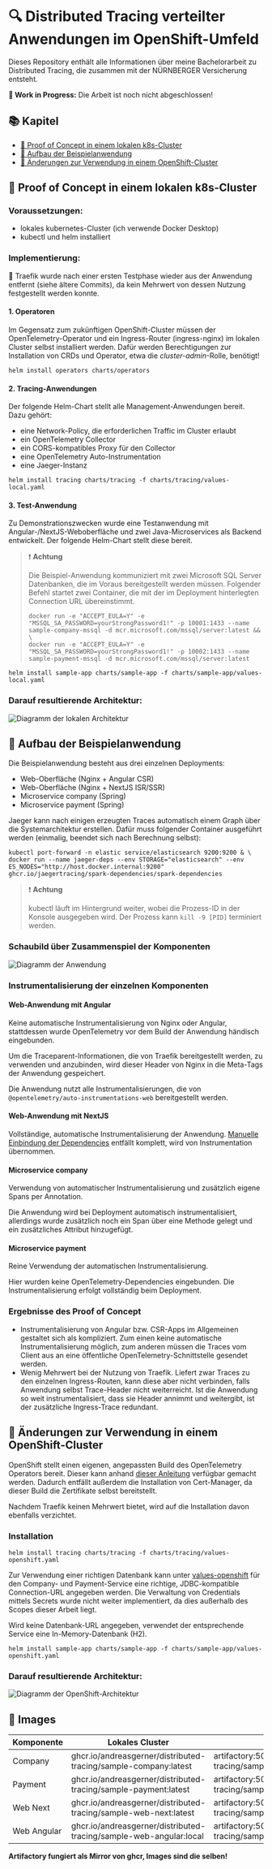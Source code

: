 # 🔍 Distributed Tracing verteilter Anwendungen im OpenShift-Umfeld

Dieses Repository enthält alle Informationen über meine Bachelorarbeit zu Distributed Tracing, die zusammen mit der
NÜRNBERGER Versicherung entsteht.

**🚧 Work in Progress:** Die Arbeit ist noch nicht abgeschlossen!

## 📚 Kapitel

* [🧪 Proof of Concept in einem lokalen k8s-Cluster](#-proof-of-concept-in-einem-lokalen-k8s-cluster)
* [🎪 Aufbau der Beispielanwendung](#-aufbau-der-beispielanwendung)
* [🐧 Änderungen zur Verwendung in einem OpenShift-Cluster](#-änderungen-zur-verwendung-in-einem-openshift-cluster)

## 🧪 Proof of Concept in einem lokalen k8s-Cluster

### Voraussetzungen:

- lokales kubernetes-Cluster (ich verwende Docker Desktop)
- kubectl und helm installiert

### Implementierung:

🛑 Traefik wurde nach einer ersten Testphase wieder aus der Anwendung entfernt (siehe ältere Commits), da kein Mehrwert
von dessen Nutzung festgestellt werden konnte.

#### 1. Operatoren

Im Gegensatz zum zukünftigen OpenShift-Cluster müssen der OpenTelemetry-Operator und ein Ingress-Router (ingress-nginx)
im lokalen Cluster selbst installiert werden.
Dafür werden Berechtigungen zur Installation von CRDs und Operator, etwa die *cluster-admin*-Rolle, benötigt!

```shell
helm install operators charts/operators
```

#### 2. Tracing-Anwendungen

Der folgende Helm-Chart stellt alle Management-Anwendungen bereit. Dazu gehört:

- eine Network-Policy, die erforderlichen Traffic im Cluster erlaubt
- ein OpenTelemetry Collector
- ein CORS-kompatibles Proxy für den Collector
- eine OpenTelemetry Auto-Instrumentation
- eine Jaeger-Instanz

```shell
helm install tracing charts/tracing -f charts/tracing/values-local.yaml
```

#### 3. Test-Anwendung

Zu Demonstrationszwecken wurde eine Testanwendung mit Angular-/NextJS-Weboberfläche und zwei Java-Microservices als
Backend entwickelt.
Der folgende Helm-Chart stellt diese bereit.

> ❗ **Achtung**
>
> Die Beispiel-Anwendung kommuniziert mit zwei Microsoft SQL Server Datenbanken, die im Voraus bereitgestellt werden
> müssen.
> Folgender Befehl startet zwei Container, die mit der im Deployment hinterlegten Connection URL übereinstimmt.
> ```shell
> docker run -e "ACCEPT_EULA=Y" -e "MSSQL_SA_PASSWORD=yourStrongPassword1!" -p 10001:1433 --name sample-company-mssql -d mcr.microsoft.com/mssql/server:latest && \
> docker run -e "ACCEPT_EULA=Y" -e "MSSQL_SA_PASSWORD=yourStrongPassword1!" -p 10002:1433 --name sample-payment-mssql -d mcr.microsoft.com/mssql/server:latest
> ```

```shell
helm install sample-app charts/sample-app -f charts/sample-app/values-local.yaml
```

### Darauf resultierende Architektur:

![Diagramm der lokalen Architektur](assets/local-architecture.drawio.svg)

## 🎪 Aufbau der Beispielanwendung

Die Beispielanwendung besteht aus drei einzelnen Deployments:

- Web-Oberfläche (Nginx + Angular CSR)
- Web-Oberfläche (Nginx + NextJS ISR/SSR)
- Microservice company (Spring)
- Microservice payment (Spring)

Jaeger kann nach einigen erzeugten Traces automatisch einem Graph über die Systemarchitektur erstellen.
Dafür muss folgender Container ausgeführt werden (einmalig, beendet sich nach Berechnung selbst):

```shell
kubectl port-forward -n elastic service/elasticsearch 9200:9200 & \
docker run --name jaeger-deps --env STORAGE="elasticsearch" --env ES_NODES="http://host.docker.internal:9200" ghcr.io/jaegertracing/spark-dependencies/spark-dependencies
```

> ❗ **Achtung**
>
> kubectl läuft im Hintergrund weiter, wobei die Prozess-ID in der Konsole ausgegeben wird. Der Prozess kann
> `kill -9 [PID]` terminiert werden.

### Schaubild über Zusammenspiel der Komponenten

![Diagramm der Anwendung](assets/sample-app.drawio.svg)

### Instrumentalisierung der einzelnen Komponenten

#### Web-Anwendung mit Angular

Keine automatische Instrumentalisierung von Nginx oder Angular, stattdessen wurde OpenTelemetry vor dem Build der
Anwendung händisch eingebunden.

Um die Traceparent-Informationen, die von Traefik bereitgestellt werden, zu verwenden und anzubinden, wird dieser Header
von Nginx in die Meta-Tags der Anwendung gespeichert.

Die Anwendung nutzt alle Instrumentalisierungen, die von `@opentelemetry/auto-instrumentations-web` bereitgestellt
werden.

#### Web-Anwendung mit NextJS

Vollständige, automatische Instrumentalisierung der
Anwendung. [Manuelle Einbindung der Dependencies](https://nextjs.org/docs/app/building-your-application/optimizing/open-telemetry)
entfällt komplett, wird von Instrumentation übernommen.

#### Microservice company

Verwendung von automatischer Instrumentalisierung und zusätzlich eigene Spans per Annotation.

Die Anwendung wird bei Deployment automatisch instrumentalisiert, allerdings wurde zusätzlich noch ein Span über eine
Methode gelegt und ein zusätzliches Attribut hinzugefügt.

#### Microservice payment

Reine Verwendung der automatischen Instrumentalisierung.

Hier wurden keine OpenTelemetry-Dependencies eingebunden. Die Instrumentalisierung erfolgt vollständig beim Deployment.

### Ergebnisse des Proof of Concept

- Instrumentalisierung von Angular bzw. CSR-Apps im Allgemeinen gestaltet sich als kompliziert. Zum einen keine
  automatische Instrumentalisierung möglich, zum anderen müssen die Traces vom Client aus an eine öffentliche
  OpenTelemetry-Schnittstelle gesendet werden.
- Wenig Mehrwert bei der Nutzung von Traefik. Liefert zwar Traces zu den einzelnen Ingress-Routen, kann diese aber nicht
  verbinden, falls Anwendung selbst Trace-Header nicht weiterreicht. Ist die Anwendung so weit instrumentalisiert, dass
  sie Header annimmt und weitergibt, ist der zusätzliche Ingress-Trace redundant.

## 🐧 Änderungen zur Verwendung in einem OpenShift-Cluster

OpenShift stellt einen eigenen, angepassten Build des OpenTelemetry Operators bereit. Dieser kann
anhand [dieser Anleitung](https://docs.openshift.com/container-platform/4.12/observability/otel/otel-installing.html)
verfügbar gemacht werden.
Dadurch entfällt außerdem die Installation von Cert-Manager, da dieser Build die Zertifikate selbst bereitstellt.

Nachdem Traefik keinen Mehrwert bietet, wird auf die Installation davon ebenfalls verzichtet.

### Installation

```shell
helm install tracing charts/tracing -f charts/tracing/values-openshift.yaml
```

Zur Verwendung einer richtigen Datenbank kann unter [values-openshift](charts/sample-app/values-openshift.yaml) für den
Company- und Payment-Service eine richtige, JDBC-kompatible Connection-URL angegeben werden.
Die Verwaltung von Credentials mittels Secrets wurde nicht weiter implementiert, da dies außerhalb des Scopes dieser
Arbeit liegt.

Wird keine Datenbank-URL angegeben, verwendet der entsprechende Service eine In-Memory-Datenbank (H2).

```shell
helm install sample-app charts/sample-app -f charts/sample-app/values-openshift.yaml
```

### Darauf resultierende Architektur:

![Diagramm der OpenShift-Architektur](assets/openshift-architecture.drawio.svg)

## 💾 Images

| Komponente  | Lokales Cluster                                                    | OpenShift Cluster                                                            |
|-------------|--------------------------------------------------------------------|------------------------------------------------------------------------------|
| Company     | ghcr.io/andreasgerner/distributed-tracing/sample-company:latest    | artifactory:5000/andreasgerner/distributed-tracing/sample-company:latest     |
| Payment     | ghcr.io/andreasgerner/distributed-tracing/sample-payment:latest    | artifactory:5000/andreasgerner/distributed-tracing/sample-payment:latest     |
| Web Next    | ghcr.io/andreasgerner/distributed-tracing/sample-web-next:latest   | artifactory:5000/andreasgerner/distributed-tracing/sample-web-next:latest    |
| Web Angular | ghcr.io/andreasgerner/distributed-tracing/sample-web-angular:local | artifactory:5000/andreasgerner/distributed-tracing/sample-web-next:openshift |

**Artifactory fungiert als Mirror von ghcr, Images sind die selben!**

